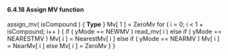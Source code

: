 #### 6.4.18  Assign MV function

<div class="syntax">
assign_mv( isCompound ) {                                             <b>Type</b>
}
    Mv[ 1 ] = ZeroMv
    for ( i = 0; i < 1 + isCompound; i++ ) {
        if ( yMode == NEWMV )
            read_mv( i )
        else if ( yMode == NEARESTMV )
            Mv[ i ] = NearestMv[ i ]
        else if ( yMode == NEARMV )
            Mv[ i ] = NearMv[ i ]
        else
            Mv[ i ] = ZeroMv
    }
}

</div>
